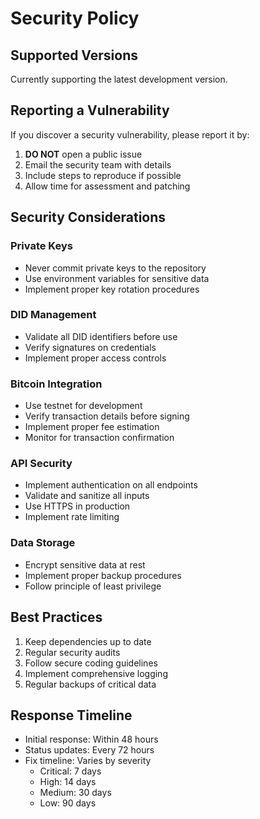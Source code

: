 # Security Policy

## Supported Versions

Currently supporting the latest development version.

## Reporting a Vulnerability

If you discover a security vulnerability, please report it by:

1. **DO NOT** open a public issue
2. Email the security team with details
3. Include steps to reproduce if possible
4. Allow time for assessment and patching

## Security Considerations

### Private Keys
- Never commit private keys to the repository
- Use environment variables for sensitive data
- Implement proper key rotation procedures

### DID Management
- Validate all DID identifiers before use
- Verify signatures on credentials
- Implement proper access controls

### Bitcoin Integration
- Use testnet for development
- Verify transaction details before signing
- Implement proper fee estimation
- Monitor for transaction confirmation

### API Security
- Implement authentication on all endpoints
- Validate and sanitize all inputs
- Use HTTPS in production
- Implement rate limiting

### Data Storage
- Encrypt sensitive data at rest
- Implement proper backup procedures
- Follow principle of least privilege

## Best Practices

1. Keep dependencies up to date
2. Regular security audits
3. Follow secure coding guidelines
4. Implement comprehensive logging
5. Regular backups of critical data

## Response Timeline

- Initial response: Within 48 hours
- Status updates: Every 72 hours
- Fix timeline: Varies by severity
  - Critical: 7 days
  - High: 14 days
  - Medium: 30 days
  - Low: 90 days
